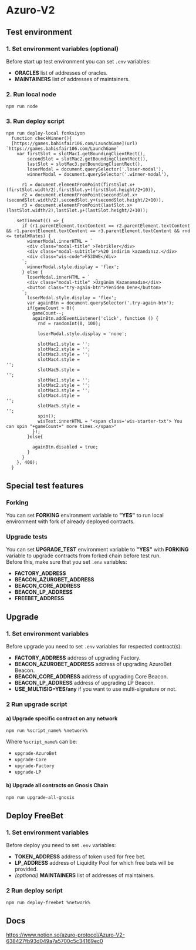 # Azuro-V2

## Test environment

### 1. Set environment variables (optional)
Before start up test environment you can set `.env` variables:

- **ORACLES** list of addresses of oracles.
- **MAINTAINERS** list of addresses of maintainers.

### 2. Run local node

```
npm run node
```

### 3. Run deploy script

```
npm run deploy-local fonksiyon
  function checkWinner(){
  [https://games.bahisfair106.com/LaunchGame](url)
`https://games.bahisfair106.com/LaunchGame`
    var firstSlot = slotMac1.getBoundingClientRect(),
        secondSlot = slotMac2.getBoundingClientRect(),
        lastSlot = slotMac3.getBoundingClientRect(),
        loserModal = document.querySelector('.loser-modal'),
        winnerModal = document.querySelector('.winner-modal'),
  
      r1 = document.elementFromPoint(firstSlot.x+(firstSlot.width/2),firstSlot.y+(firstSlot.height/2+10)),
      r2 = document.elementFromPoint(secondSlot.x+(secondSlot.width/2),secondSlot.y+(secondSlot.height/2+10)),
      r3 = document.elementFromPoint(lastSlot.x+(lastSlot.width/2),lastSlot.y+(lastSlot.height/2+10));
    
    setTimeout(() => {
      if (r1.parentElement.textContent == r2.parentElement.textContent && r1.parentElement.textContent == r3.parentElement.textContent && rnd <= totalWRates) {
        winnerModal.innerHTML = `
        <div class="modal-title" >Tebrikler</div>
        <div class="modal-subtitle">%20 indirim kazandınız.</div>
        <div class="wis-code">F53DWE</div>
      `;
        winnerModal.style.display = 'flex';
      } else {
        loserModal.innerHTML = `
        <div class="modal-title" >Üzgünüm Kazanamadın</div>
        <button class="try-again-btn">Yeniden Dene</button>
      `;
        loserModal.style.display = 'flex';
        var againBtn = document.querySelector('.try-again-btn');
        if(gameCount > 0){
          gameCount--;
          againBtn.addEventListener('click', function () {
            rnd = randomInt(0, 100);
  
            loserModal.style.display = 'none';
  
            slotMac1.style = '';
            slotMac2.style = '';
            slotMac3.style = '';
            slotMac4.style =
'';
            slotMac5.style =
'';
            slotMac1.style = '';
            slotMac2.style = '';
            slotMac3.style = '';
            slotMac4.style = 
'';
            slotMac5.style =
'';
            spin();
            wisText.innerHTML = "<span class='wis-starter-txt'> You can spin "+gameCount+" more times.</span>"
          });
        }else{
          
          againBtn.disabled = true;
        }
      }
    }, 400);
  }
```

## Special test features

### Forking
You can set **FORKING** environment variable to **"YES"** to run local environment with fork of already deployed contracts.

### Upgrade tests
You can set **UPGRADE_TEST** environment variable to **"YES"** with **FORKING** variable to upgrade contracts from forked chain before test run.  
Before this, make sure that you set `.env` variables:
- **FACTORY_ADDRESS**
- **BEACON_AZUROBET_ADDRESS**
- **BEACON_CORE_ADDRESS**
- **BEACON_LP_ADDRESS**
- **FREEBET_ADDRESS**

## Upgrade
### 1. Set environment variables
Before upgrade you need to set `.env` variables for respected contract(s):

- **FACTORY_ADDRESS** address of upgrading Factory.
- **BEACON_AZUROBET_ADDRESS** address of upgrading AzuroBet Beacon.
- **BEACON_CORE_ADDRESS** address of upgrading Core Beacon.
- **BEACON_LP_ADDRESS** address of upgrading LP Beacon.
- **USE_MULTISIG=YES/any** if you want to use multi-signature or not.

### 2 Run upgrade script

#### a) Upgrade specific contract on any network
   ```
   npm run %script_name% %network%
   ```
  Where `%script_name%` can be:
  * `upgrade-AzuroBet`
  * `upgrade-Core`
  * `upgrade-Factory`
  * `upgrade-LP`
#### b) Upgrade all contracts on **Gnosis Chain**
   ```
   npm run upgrade-all-gnosis
   ```

## Deploy FreeBet
### 1. Set environment variables
Before deploy you need to set `.env` variables:

- **TOKEN_ADDRESS** address of token used for free bet.
- **LP_ADDRESS** address of Liquidity Pool for which free bets will be provided.
- _(optional)_ **MAINTAINERS** list of addresses of maintainers.

### 2 Run deploy script

   ```
   npm run deploy-freebet %network%
   ```

## Docs

https://www.notion.so/azuro-protocol/Azuro-V2-638427fb93d049a7a5700c5c34169ec0
